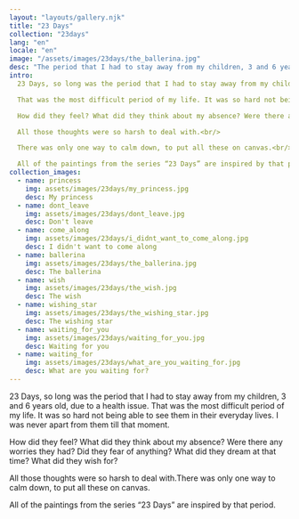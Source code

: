```yaml
---
layout: "layouts/gallery.njk"
title: "23 Days"
collection: "23days"
lang: "en"
locale: "en"
image: "/assets/images/23days/the_ballerina.jpg"
desc: "The period that I had to stay away from my children, 3 and 6 years old, due to a health issue."
intro:
  23 Days, so long was the period that I had to stay away from my children, 3 and 6 years old, due to a health issue.

  That was the most difficult period of my life. It was so hard not being able to see them in their everyday lives. I was never apart from them till that moment.<br/>

  How did they feel? What did they think about my absence? Were there any worries they had? Did they fear of anything? What did they dream at that time? What did they wish for?

  All those thoughts were so harsh to deal with.<br/>

  There was only one way to calm down, to put all these on canvas.<br/>

  All of the paintings from the series “23 Days” are inspired by that period.<br/>
collection_images:
  - name: princess
    img: assets/images/23days/my_princess.jpg
    desc: My princess
  - name: dont_leave
    img: assets/images/23days/dont_leave.jpg
    desc: Don't leave
  - name: come_along
    img: assets/images/23days/i_didnt_want_to_come_along.jpg
    desc: I didn't want to come along
  - name: ballerina
    img: assets/images/23days/the_ballerina.jpg
    desc: The ballerina
  - name: wish
    img: assets/images/23days/the_wish.jpg
    desc: The wish
  - name: wishing_star
    img: assets/images/23days/the_wishing_star.jpg
    desc: The wishing star
  - name: waiting_for_you
    img: assets/images/23days/waiting_for_you.jpg
    desc: Waiting for you
  - name: waiting_for
    img: assets/images/23days/what_are_you_waiting_for.jpg
    desc: What are you waiting for?
---
```


23 Days, so long was the period that I had to stay away from my children, 3 and 6 years old, due to a health issue.
That was the most difficult period of my life. It was so hard not being able to see them in their everyday lives. I was never apart from them till that moment.

How did they feel? What did they think about my absence? Were there any worries they had? Did they fear of anything? What did they dream at that time? What did they wish for?

All those thoughts were so harsh to deal with.There was only one way to calm down, to put all these on canvas.

All of the paintings from the series “23 Days” are inspired by that period.
